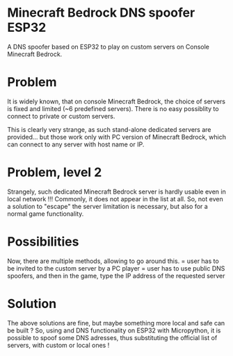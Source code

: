 # Minecraft Bedrock DNS spoofer ESP32
A DNS spoofer based on ESP32 to play on custom servers on Console Minecraft Bedrock.

# Problem
It is widely known, that on console Minecraft Bedrock, the choice of servers is fixed and limited (~6 predefined servers).
There is no easy possiblity to connect to private or custom servers.

This is clearly very strange, as such stand-alone dedicated servers are provided... but those work only with PC version of Minecraft Bedrock, which can connect to any server with host name or IP.

# Problem, level 2
Strangely, such dedicated Minecraft Bedrock server is hardly usable even in local network !!!
Commonly, it does not appear in the list at all.
So, not even a solution to "escape" the server limitation is necessary, but also for a normal game functionality.

# Possibilities
Now, there are multiple methods, allowing to go around this.
= user has to be invited to the custom server by a PC player
= user has to use public DNS spoofers, and then in the game, type the IP address of the requested server

# Solution
The above solutions are fine, but maybe something more local and safe can be built ?
So, using and DNS functionality on ESP32 with Micropython, it is possible to spoof some DNS adresses, thus substituting the official list of servers, with custom or local ones !





